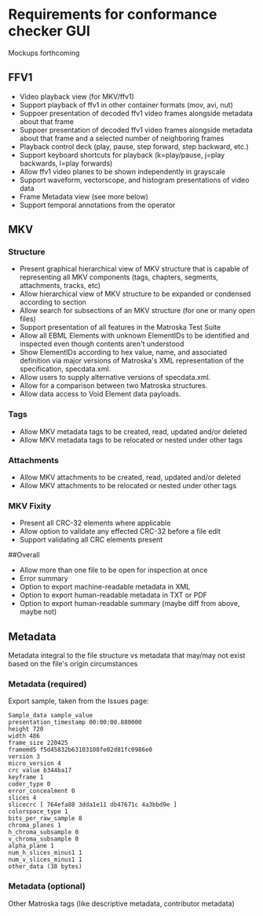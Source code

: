 # Requirements for conformance checker GUI

Mockups forthcoming

## FFV1

- Video playback view (for MKV/ffv1)
- Support playback of ffv1 in other container formats (mov, avi, nut)
- Suppoer presentation of decoded ffv1 video frames alongside metadata about that frame
- Suppoer presentation of decoded ffv1 video frames alongside metadata about that frame and a selected number of neighboring frames
- Playback control deck (play, pause, step forward, step backward, etc.)
- Support keyboard shortcuts for playback (k=play/pause, j=play backwards, l=play forwards)
- Allow ffv1 video planes to be shown independently in grayscale
- Support waveform, vectorscope, and histogram presentations of video data
- Frame Metadata view (see more below)
- Support temporal annotations from the operator

## MKV
### Structure
- Present graphical hierarchical view of MKV structure that is capable of representing all MKV components (tags, chapters, segments, attachments, tracks, etc)
- Allow hierarchical view of MKV structure to be expanded or condensed according to section
- Allow search for subsections of an MKV structure (for one or many open files)
- Support presentation of all features in the Matroska Test Suite
- Allow all EBML Elements with unknown ElementIDs to be identified and inspected even though contents aren't understood
- Show ElementIDs according to hex value, name, and associated definition via major versions of Matroska's XML representation of the specification, specdata.xml.
- Allow users to supply alternative versions of specdata.xml.
- Allow for a comparison between two Matroska structures.
- Allow data access to Void Element data payloads.

### Tags
- Allow MKV metadata tags to be created, read, updated and/or deleted
- Allow MKV metadata tags to be relocated or nested under other tags

### Attachments
- Allow MKV attachments to be created, read, updated and/or deleted
- Allow MKV attachments to be relocated or nested under other tags

### MKV Fixity
- Present all CRC-32 elements where applicable
- Allow option to validate any effected CRC-32 before a file edit
- Support validating all CRC elements present

##Overall

- Allow more than one file to be open for inspection at once
- Error summary
- Option to export machine-readable metadata in XML
- Option to export human-readable metadata in TXT or PDF
- Option to export human-readable summary (maybe diff from above, maybe not)

## Metadata

Metadata integral to the file structure vs metadata that may/may not exist based on the file's origin circumstances

### Metadata (required)

Export sample, taken from the Issues page:
```
Sample_data sample_value
presentation_timestamp 00:00:00.880000
height 720
width 486
frame_size 220425
framemd5 f5d45832b63103108fe02d81fc0986e0
version 3
micro_version 4
crc value b344ba17
keyframe 1
coder_type 0
error_concealment 0
slices 4
slicecrc [ 764efa88 3dda1e11 db47671c 4a3bbd9e ]
colorspace_type 1
bits_per_raw_sample 8
chroma_planes 1
h_chroma_subsample 0
v_chroma_subsample 0
alpha_plane 1
num_h_slices_minus1 1
num_v_slices_minus1 1
other_data (38 bytes)
```

### Metadata (optional)

Other Matroska tags (like descriptive metadata, contributor metadata)
